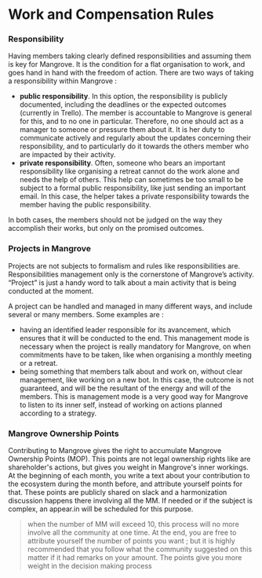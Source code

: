 # Work and Compensation Rules



### Responsibility

Having members taking clearly defined responsibilities and assuming them is key for Mangrove. It is the condition for a flat organisation to work, and goes hand in hand with the freedom of action. There are two ways of taking a responsibility within Mangrove :
- **public responsibility**. In this option, the responsibility is publicly documented, including the deadlines or the expected outcomes (currently in Trello). The member is accountable to Mangrove is general for this, and to no one in particular. Therefore, no one should act as a manager to someone or pressure them about it. It is her duty to communicate actively and regularly about the updates concerning their responsibility, and to particularly do it towards the others member who are impacted by their activity.
- **private responsibility**. Often, someone who bears an important responsibility like organising a retreat cannot do the work alone and needs the help of others. This help can sometimes be too small to be subject to a formal public responsibility, like just sending an important email. In this case, the helper takes a private responsibility towards the member having the public responsibility.

In both cases, the members should not be judged on the way they accomplish their works, but only on the promised outcomes.


### Projects in Mangrove

Projects are not subjects to formalism and rules like responsibilities are. Responsibilities management only is the cornerstone of Mangrove’s activity. “Project” is just a handy word to talk about a main activity that is being conducted at the moment.

A project can be handled and managed in many different ways, and include several or many members. Some examples are :
- having an identified leader responsible for its avancement, which ensures that it will be conducted to the end. This management mode is necessary when the project is really mandatory for Mangrove, on when commitments have to be taken, like when organising a monthly meeting or a retreat.
- being something that members talk about and work on, without clear management, like working on a new bot. In this case, the outcome is not guaranteed, and will be the resultant of the energy and will of the members. This is management mode is a very good way for Mangrove to listen to its inner self, instead of working on actions planned according to a strategy.



### Mangrove Ownership Points
Contributing to Mangrove gives the right to accumulate Mangrove Ownership Points (MOP). This points are not legal ownership rights like are shareholder's actions, but gives you weight in Mangrove's inner workings. 
At the beginning of each month, you write a text about your contribution to the ecosystem during the month before, and attribute yourself points for that. These points are publicly shared on slack and a harmonization discussion happens there involving all the MM. If needed or if the subject is complex, an appear.in will be scheduled for this purpose.
> when the number of MM will exceed 10, this process will no more involve all the community at one time.
At the end, you are free to attribute yourself the number of points you want ; but it is highly recommended that you follow what the community suggested on this matter if it had remarks on your amount.
The points give you more weight in the decision making process

